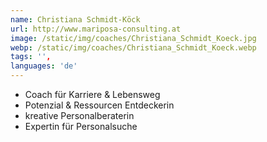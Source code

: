 ```yaml
---
name: Christiana Schmidt-Köck
url: http://www.mariposa-consulting.at
image: /static/img/coaches/Christiana_Schmidt_Koeck.jpg
webp: /static/img/coaches/Christiana_Schmidt_Koeck.webp
tags: '',
languages: 'de'
---
```


<ul><li>Coach für Karriere &amp; Lebensweg</li><li>Potenzial &amp; Ressourcen Entdeckerin</li><li>kreative Personalberaterin</li><li>Expertin für Personalsuche</li></ul>